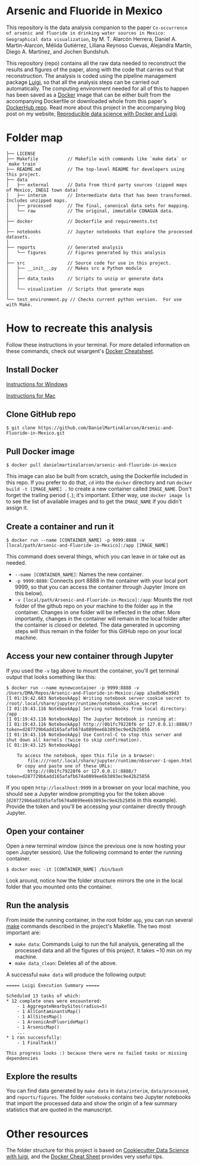 # Arsenic and Fluoride in Mexico
This repository is the data analysis companion to the paper `Co-occurrence of arsenic and fluoride in drinking water sources in Mexico: Geographical data visualization`, by M. T. Alarcón Herrera, Daniel A. Martin-Alarcon, Mélida Gutiérrez, Liliana Reynoso Cuevas, Alejandra Martín, Diego A. Martínez, and Jochen Bundshuh.

This repository (repo) contains all the raw data needed to reconstruct the results and figures of the paper, along with the code that carries out that reconstruction.  The analysis is coded using the pipeline management package [Luigi](https://luigi.readthedocs.io/en/stable/index.html), so that all the analysis steps can be carried out automatically.  The computing environment needed for all of this to happen has been saved as a [Docker](https://www.docker.com/) image that can be either built from the accompanying Dockerfile or downloaded whole from this paper's [DockerHub repo](https://hub.docker.com/r/danielmartinalarcon/arsenic-and-fluoride-in-mexico). Read more about this project in the accompanying blog post on my website, [Reproducible data science with Docker and Luigi](https://www.martinalarcon.org/2019-06-08-reproducible-science/).

# Folder map

```
├── LICENSE
├── Makefile           // Makefile with commands like `make data` or `make train`
├── README.md          // The top-level README for developers using this project.
├── data
│   ├── external       // Data from third party sources (zipped maps of Mexico, INEGI town data)
│   ├── interim        // Intermediate data that has been transformed. Includes unzipped maps.
│   ├── processed      // The final, canonical data sets for mapping.
│   └── raw            // The original, immutable CONAGUA data.
│
├── docker             // Dockerfile and requirements.txt
│        
├── notebooks          // Jupyter notebooks that explore the processed datasets.
│
├── reports            // Generated analysis
│   └── figures        // Figures generated by this analysis
│
├── src                // Source code for use in this project.
│   ├── __init__.py    // Makes src a Python module
│   │
│   ├── data_tasks     // Scripts to unzip or generate data
│   │
│   └── visualization  // Scripts that generate maps
│
└── test_environment.py // Checks current python version.  For use with Make.
```

# How to recreate this analysis

Follow these instructions in your terminal.  For more detailed information on these commands, check out wsargent's [Docker Cheatsheet](https://github.com/wsargent/docker-cheat-sheet/#containers).

## Install Docker
[Instructions for Windows](https://docs.docker.com/docker-for-windows/)

[Instructions for Mac](https://docs.docker.com/docker-for-mac/)

## Clone GitHub repo

`$ git clone https://github.com/DanielMartinAlarcon/Arsenic-and-Fluoride-in-Mexico.git`

## Pull Docker image

`$ docker pull danielmartinalarcon/arsenic-and-fluoride-in-mexico`

This image can also be built from scratch, using the Dockerfile included in this repo. If you prefer to do that, `cd` into the `docker` directory and run `docker build -t [IMAGE_NAME] .` to create a new container called `IMAGE_NAME`. Don't forget the trailing period (`.`); it's important. Either way, use `docker image ls` to see the list of available images and to get the `IMAGE_NAME` if you didn't assign it. 

## Create a container and run it

`$ docker run --name [CONTAINER_NAME] -p 9999:8888 -v [local/path/Arsenic-and-Fluoride-in-Mexico]:/app [IMAGE_NAME]`

This command does several things, which you can leave in or take out as needed.

* `--name [CONTAINER_NAME]`: Names the new container.
* `-p 9999:8888`: Connects port 8888 in the container with your local port 9999, so that you can access the container through Jupyter (more on this below).
* `-v [local/path/Arsenic-and-Fluoride-in-Mexico]:/app`: Mounts the root folder of the github repo on your machine to the folder `app` in the container.  Changes in one folder will be reflected in the other.  More importantly, changes in the container will remain in the local folder after the container is closed or deleted.  The data generated in upcoming steps will thus remain in the folder for this GitHub repo on your local machine.

## Access your new container through Jupyter
If you used the `-v` tag above to mount the container, you'll get terminal output that looks something like this:
```
$ docker run --name mynewcontainer -p 9999:8888 -v /Users/DMA/Repos/Arsenic-and-Fluoride-in-Mexico:/app a3adbd6e39d3
[I 01:19:42.683 NotebookApp] Writing notebook server cookie secret to /root/.local/share/jupyter/runtime/notebook_cookie_secret
[I 01:19:43.116 NotebookApp] Serving notebooks from local directory: /app
[I 01:19:43.116 NotebookApp] The Jupyter Notebook is running at:
[I 01:19:43.116 NotebookApp] http://(0b1fc79228f6 or 127.0.0.1):8888/?token=d287729b6add165afafb674a0899ee6b3893ec9e42b25856
[I 01:19:43.116 NotebookApp] Use Control-C to stop this server and shut down all kernels (twice to skip confirmation).
[C 01:19:43.125 NotebookApp] 
    
    To access the notebook, open this file in a browser:
        file:///root/.local/share/jupyter/runtime/nbserver-1-open.html
    Or copy and paste one of these URLs:
        http://(0b1fc79228f6 or 127.0.0.1):8888/?token=d287729b6add165afafb674a0899ee6b3893ec9e42b25856
```
If you open `http://localhost:9999` in a browser on your local machine, you should see a Jupyter window prompting you for the token above (`d287729b6add165afafb674a0899ee6b3893ec9e42b25856` in this example). Provide the token and you'll be accessing your container directly through Jupyter.

## Open your container
Open a new terminal window (since the previous one is now hosting your open Jupyter session).  Use the following command to enter the running container.

`$ docker exec -it [CONTAINER_NAME] /bin/bash`

Look around, notice how the folder structure mirrors the one in the local folder that you mounted onto the container.

## Run the analysis
From inside the running container, in the root folder `app`, you can run several [make](https://www.gnu.org/software/make/) commands described in the project's Makefile.  The two most important are:

* `make data`: Commands Luigi to run the full analysis, generating all the processed data and all the figures of this project.  It takes ~10 min on my machine.
* `make data_clean`: Deletes all of the above.

A successful `make data` will produce the following output:
```
===== Luigi Execution Summary =====

Scheduled 13 tasks of which:
* 12 complete ones were encountered:
    - 1 AggregateNearbySites(radius=5)
    - 1 AllContaminantsMap()
    - 1 AllSitesMap()
    - 1 ArsenicAndFluorideMap()
    - 1 ArsenicMap()
    ...
* 1 ran successfully:
    - 1 FinalTask()

This progress looks :) because there were no failed tasks or missing dependencies
```

## Explore the results
You can find data generated by `make data` in `data/interim`, `data/processed`, and `reports/figures`. The folder `notebooks` contains two Jupyter notebooks that import the processed data and show the origin of a few summary statistics that are quoted in the manuscript.  

# Other resources
The folder structure for this project is based on [Cookiecutter Data Science with luigi](https://github.com/ffmmjj/luigi_data_science_project_cookiecutter), and the [Docker Cheat Sheet](https://github.com/wsargent/docker-cheat-sheet) provides very useful tips.
